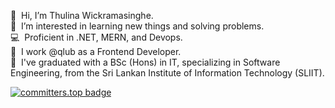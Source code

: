 👋  &nbsp;Hi, I’m Thulina Wickramasinghe.\
👀  &nbsp;I’m interested in learning new things and solving problems.\
💻  &nbsp;Proficient in .NET, MERN, and Devops.\
🏢  &nbsp;I work @qlub as a Frontend Developer.\
📝  &nbsp;I've graduated with a BSc (Hons) in IT, specializing in Software Engineering, from the Sri Lankan Institute of Information Technology (SLIIT).



[![committers.top badge](https://user-badge.committers.top/sri_lanka/ThulinaWickramasinghe.svg)](https://user-badge.committers.top/sri_lanka/ThulinaWickramasinghe)

<!---
ThulinaWickramasinghe/ThulinaWickramasinghe is a ✨ special ✨ repository because its `README.md` (this file) appears on your GitHub profile.
You can click the Preview link to take a look at your changes.
--->
